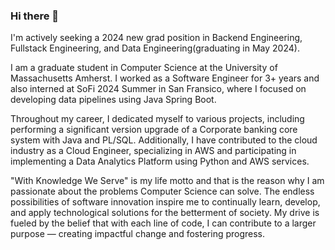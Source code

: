 ### Hi there 👋

I'm actively seeking a 2024 new grad position in Backend Engineering, Fullstack Engineering, and Data Engineering(graduating in May 2024). 

I am a graduate student in Computer Science at the University of Massachusetts Amherst. I worked as a Software Engineer for 3+ years and also interned at SoFi 2024 Summer in San Fransico, where I focused on developing data pipelines using Java Spring Boot. 

Throughout my career, I dedicated myself to various projects, including performing a significant version upgrade of a Corporate banking core system with Java and PL/SQL. Additionally, I have contributed to the cloud industry as a Cloud Engineer, specializing in AWS and participating in implementing a Data Analytics Platform using Python and AWS services.

"With Knowledge We Serve" is my life motto and that is the reason why I am passionate about the problems Computer Science can solve. The endless possibilities of software innovation inspire me to continually learn, develop, and apply technological solutions for the betterment of society. My drive is fueled by the belief that with each line of code, I can contribute to a larger purpose — creating impactful change and fostering progress.

<!--
**SeanHung06/SeanHung06** is a ✨ _special_ ✨ repository because its `README.md` (this file) appears on your GitHub profile.

Here are some ideas to get you started:

- 🔭 I’m currently working on ...
- 🌱 I’m currently learning ...
- 👯 I’m looking to collaborate on ...
- 🤔 I’m looking for help with ...
- 💬 Ask me about ...
- 📫 How to reach me: ...
- 😄 Pronouns: ...
- ⚡ Fun fact: ...
-->
